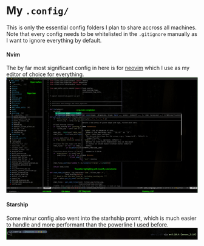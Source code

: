 # My `.config/`
This is only the essential config folders I plan to share accross all machines.
Note that every config needs to be whitelisted in the `.gitignore` manually as I want to ignore everything by default.

#### Nvim
The by far most significant config in here is for [neovim](./nvim/README.md) which I use as my editor of choice for everything.
![nvim_screenshot](./assets/nvim_screenshot.png)

#### Starship
Some minur config also went into the starhship promt, which is much easier to handle and more performant than the powerline I used before.
![Starship_promt](./assets/starship_screenshot.png)

